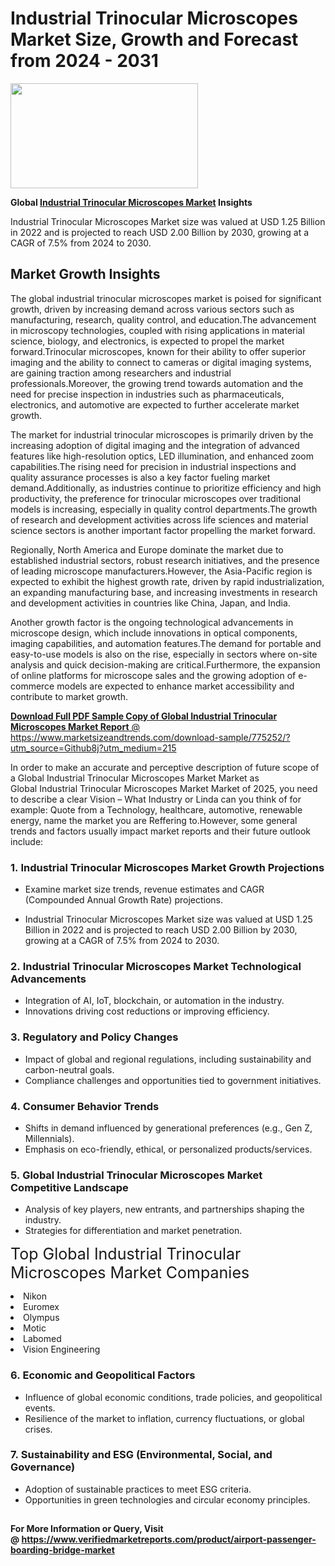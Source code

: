 <H1>Industrial Trinocular Microscopes Market Size, Growth and Forecast from 2024 - 2031</H1><img class="aligncenter size-medium wp-image-584254" src="https://thirdeyenews.in/wp-content/uploads/2024/09/Global-Market-Research-300x168.jpeg" alt="" width="300" height="168" /><p><strong>Global&nbsp;<a href="https://www.marketsizeandtrends.com/download-sample/775252/?utm_source=Github8j?utm_medium=215">Industrial Trinocular Microscopes Market</a> Insights</strong></p><p>Industrial Trinocular Microscopes Market size was valued at USD 1.25 Billion in 2022 and is projected to reach USD 2.00 Billion by 2030, growing at a CAGR of 7.5% from 2024 to 2030.</p><p><h2>Market Growth Insights</h2> <p>The global industrial trinocular microscopes market is poised for significant growth, driven by increasing demand across various sectors such as manufacturing, research, quality control, and education.The advancement in microscopy technologies, coupled with rising applications in material science, biology, and electronics, is expected to propel the market forward.Trinocular microscopes, known for their ability to offer superior imaging and the ability to connect to cameras or digital imaging systems, are gaining traction among researchers and industrial professionals.Moreover, the growing trend towards automation and the need for precise inspection in industries such as pharmaceuticals, electronics, and automotive are expected to further accelerate market growth.</p> <p><a href="download-link"></a></p> <p>The market for industrial trinocular microscopes is primarily driven by the increasing adoption of digital imaging and the integration of advanced features like high-resolution optics, LED illumination, and enhanced zoom capabilities.The rising need for precision in industrial inspections and quality assurance processes is also a key factor fueling market demand.Additionally, as industries continue to prioritize efficiency and high productivity, the preference for trinocular microscopes over traditional models is increasing, especially in quality control departments.The growth of research and development activities across life sciences and material science sectors is another important factor propelling the market forward.</p> <p>Regionally, North America and Europe dominate the market due to established industrial sectors, robust research initiatives, and the presence of leading microscope manufacturers.However, the Asia-Pacific region is expected to exhibit the highest growth rate, driven by rapid industrialization, an expanding manufacturing base, and increasing investments in research and development activities in countries like China, Japan, and India.</p> <p>Another growth factor is the ongoing technological advancements in microscope design, which include innovations in optical components, imaging capabilities, and automation features.The demand for portable and easy-to-use models is also on the rise, especially in sectors where on-site analysis and quick decision-making are critical.Furthermore, the expansion of online platforms for microscope sales and the growing adoption of e-commerce models are expected to enhance market accessibility and contribute to market growth.</p> <p><a href="get-more-link"></p><p><span class=""><strong>Download Full PDF Sample Copy of Global Industrial Trinocular Microscopes Market Report</strong> @ <a href="https://www.marketsizeandtrends.com/download-sample/775252/?utm_source=Github8j?utm_medium=215" target="_blank">https://www.marketsizeandtrends.com/download-sample/775252/?utm_source=Github8j?utm_medium=215</a></span></p><p>In order to make an accurate and perceptive description of future scope of a Global&nbsp;Industrial Trinocular Microscopes Market Market as Global&nbsp;Industrial Trinocular Microscopes Market Market of 2025, you need to describe a clear Vision &ndash; What Industry or Linda can you think of for example: Quote from a Technology, healthcare, automotive, renewable energy, name the market you are Reffering to.However, some general trends and factors usually impact market reports and their future outlook include:</p><h3>1.&nbsp;<strong>Industrial Trinocular Microscopes Market Growth Projections</strong></h3><ul><li>Examine market size trends, revenue estimates and CAGR (Compounded Annual Growth Rate) projections.</li><li><p>Industrial Trinocular Microscopes Market size was valued at USD 1.25 Billion in 2022 and is projected to reach USD 2.00 Billion by 2030, growing at a CAGR of 7.5% from 2024 to 2030.</p></li></ul><h3>2.&nbsp;<strong>Industrial Trinocular Microscopes Market Technological Advancements</strong></h3><ul><li>Integration of AI, IoT, blockchain, or automation in the industry.</li><li>Innovations driving cost reductions or improving efficiency.</li></ul><h3>3.&nbsp;<strong>Regulatory and Policy Changes</strong></h3><ul><li>Impact of global and regional regulations, including sustainability and carbon-neutral goals.</li><li>Compliance challenges and opportunities tied to government initiatives.</li></ul><h3>4.&nbsp;<strong>Consumer Behavior Trends</strong></h3><ul><li>Shifts in demand influenced by generational preferences (e.g., Gen Z, Millennials).</li><li>Emphasis on eco-friendly, ethical, or personalized products/services.</li></ul><h3>5.&nbsp;<strong>Global Industrial Trinocular Microscopes Market Competitive Landscape</strong></h3><ul><li>Analysis of key players, new entrants, and partnerships shaping the industry.</li><li>Strategies for differentiation and market penetration.</li></ul><p data-pm-slice="1 1 []"><span style="color: inherit; font-family: inherit; font-size: 25px;">Top Global Industrial Trinocular Microscopes Market Companies</span></p><div class="" data-test-id=""><p><li>Nikon</li><li> Euromex</li><li> Olympus</li><li> Motic</li><li> Labomed</li><li> Vision Engineering</li></p></div><h3>6.&nbsp;<strong>Economic and Geopolitical Factors</strong></h3><ul><li>Influence of global economic conditions, trade policies, and geopolitical events.</li><li>Resilience of the market to inflation, currency fluctuations, or global crises.</li></ul><h3>7.&nbsp;<strong>Sustainability and ESG (Environmental, Social, and Governance)</strong></h3><ul><li>Adoption of sustainable practices to meet ESG criteria.</li><li>Opportunities in green technologies and circular economy principles.</li></ul><h2><strong style="font-size: 14px;">For More Information or Query, Visit @&nbsp;</strong><a style="background-color: #ffffff; font-size: 14px;" href="https://www.marketsizeandtrends.com/report/industrial-trinocular-microscopes-market/" target="_blank">https://www.verifiedmarketreports.com/product/airport-passenger-boarding-bridge-market</a></h2>